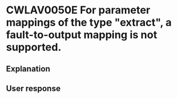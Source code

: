 # CWLAV0050E For parameter mappings of the type "extract", a fault-to-output mapping is not supported.

## Explanation

## User response